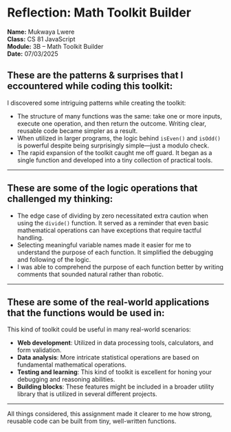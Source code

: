 # Reflection: Math Toolkit Builder

**Name:** Mukwaya Lwere  
**Class:** CS 81 JavaScript  
**Module:** 3B – Math Toolkit Builder  
**Date:** 07/03/2025


## These are the  patterns & surprises that I eccountered while coding this toolkit:

I discovered some intriguing patterns while creating the toolkit:

- The structure of many functions was the same: take one or more inputs, execute one operation, and then return the outcome. Writing clear, reusable code became simpler as a result.
- When utilized in larger programs, the logic behind `isEven()` and `isOdd()` is powerful despite being surprisingly simple—just a modulo check.
- The rapid expansion of the toolkit caught me off guard. It began as a single function and developed into a tiny collection of practical tools.

---

## These are some of the logic operations that challenged my thinking:

- The edge case of dividing by zero necessitated extra caution when using the `divide()` function. It served as a reminder that even basic mathematical operations can have exceptions that require tactful handling.
- Selecting meaningful variable names made it easier for me to understand the purpose of each function. It simplified the debugging and following of the logic.
- I was able to comprehend the purpose of each function better by writing comments that sounded natural rather than robotic.

---

## These are some of the real-world applications that the functions would be used in:

This kind of toolkit could be useful in many real-world scenarios:

-  **Web development**: Utilized in data processing tools, calculators, and form validation.
-  **Data analysis**: More intricate statistical operations are based on fundamental mathematical operations.
-  **Testing and learning**: This kind of toolkit is excellent for honing your debugging and reasoning abilities.
-  **Building blocks**: These features might be included in a broader utility library that is utilized in several different projects.

---

All things considered, this assignment made it clearer to me how strong, reusable code can be built from tiny, well-written functions.